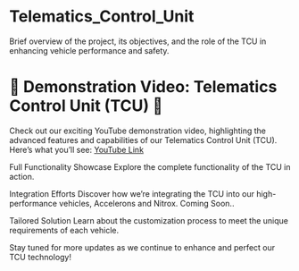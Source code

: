 # Telematics_Control_Unit
Brief overview of the project, its objectives, and the role of the TCU in enhancing vehicle performance and safety.


# 🚀 Demonstration Video: Telematics Control Unit (TCU) 🚀

Check out our exciting YouTube demonstration video, highlighting the advanced features and capabilities of our Telematics Control Unit (TCU). Here’s what you’ll see:
[YouTube Link](https://www.youtube.com/watch?v=_8ICjVyYUAQ)

Full Functionality Showcase
Explore the complete functionality of the TCU in action.

Integration Efforts
Discover how we’re integrating the TCU into our high-performance vehicles, Accelerons and Nitrox. Coming Soon..

Tailored Solution
Learn about the customization process to meet the unique requirements of each vehicle.

Stay tuned for more updates as we continue to enhance and perfect our TCU technology!

